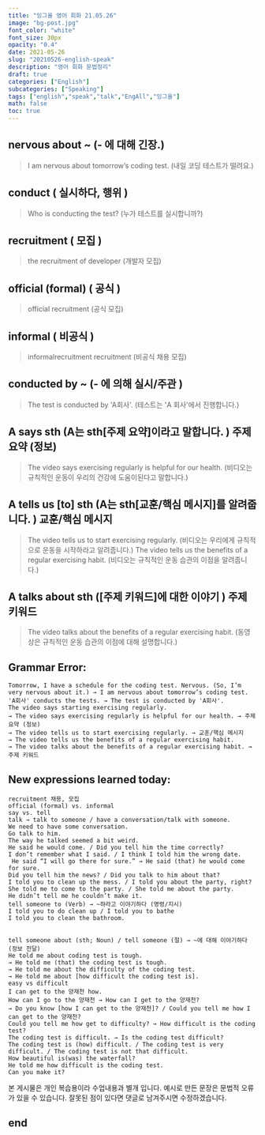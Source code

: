 ```yaml
---
title: "잉그올 영어 회화 21.05.26"
image: "bg-post.jpg"
font_color: "white"
font_size: 30px
opacity: "0.4"
date: 2021-05-26
slug: "20210526-english-speak"
description: "영어 회화 문법정리"
draft: true
categories: ["English"]    
subcategories: ["Speaking"]
tags: ["english","speak","talk","EngAll","잉그올"]
math: false
toc: true
---
```


## nervous about ~ (- 에 대해 긴장.) 
> I am nervous about tomorrow’s coding test. (내일 코딩 테스트가 떨려요.)


##  conduct ( 실시하다, 행위 )
> Who is conducting the test? (누가 테스트를 실시합니까?)

##  recruitment ( 모집 )
> the recruitment of developer (개발자 모집)

##  official (formal) ( 공식 )
> official recruitment (공식 모집)

##  informal ( 비공식 )
> informalrecruitment recruitment (비공식 채용 모집)

##  conducted by ~ (- 에 의해 실시/주관 )
> The test is conducted by 'A회사'. (테스트는 'A 회사'에서 진행합니다.)

## A says sth (A는 sth[주제 요약]이라고 말합니다. ) 주제 요약 (정보)
> The video says exercising regularly is helpful for our health. (비디오는 규칙적인 운동이 우리의 건강에 도움이된다고 말합니다.)

## A tells us [to] sth (A는 sth[교훈/핵심 메시지]를 알려줍니다. ) 교훈/핵심 메시지
> The video tells us to start exercising regularly. (비디오는 우리에게 규칙적으로 운동을 시작하라고 알려줍니다.)
> The video tells us the benefits of a regular exercising habit. (비디오는 규칙적인 운동 습관의 이점을 알려줍니다.)

## A talks about sth ([주제 키워드]에 대한 이야기 ) 주제 키워드
> The video talks about the benefits of a regular exercising habit. (동영상은 규칙적인 운동 습관의 이점에 대해 설명합니다.)



## Grammar Error:  
```
Tomorrow, I have a schedule for the coding test. Nervous. (So, I’m very nervous about it.) → I am nervous about tomorrow’s coding test.
'A회사' conducts the tests. → The test is conducted by 'A회사'.
The video says starting exercising regularly. 
→ The video says exercising regularly is helpful for our health. → 주제 요약 (정보)
→ The video tells us to start exercising regularly. → 교훈/핵심 메시지
→ The video tells us the benefits of a regular exercising habit.
→ The video talks about the benefits of a regular exercising habit. → 주제 키워드
```

## New expressions learned today: 
```conduct 실시하다 (Who is conducting the test?)
recruitment 채용, 모집
official (formal) vs. informal 
say vs. tell 
talk → talk to someone / have a conversation/talk with someone.
We need to have some conversation. 
Go talk to him. 
The way he talked seemed a bit weird.
He said he would come. / Did you tell him the time correctly? 
I don’t remember what I said. / I think I told him the wrong date.
 He said “I will go there for sure.” → He said (that) he would come for sure.
Did you tell him the news? / Did you talk to him about that?
I told you to clean up the mess. / I told you about the party, right?
She told me to come to the party. / She told me about the party.
He didn’t tell me he couldn’t make it.
tell someone to (Verb) → ~하라고 이야기하다 (명령/지시)
I told you to do clean up / I told you to bathe 
I told you to clean the bathroom. 


tell someone about (sth; Noun) / tell someone (절) → ~에 대해 이야기하다 (정보 전달)
He told me about coding test is tough.
→ He told me (that) the coding test is tough.
→ He told me about the difficulty of the coding test.
→ He told me about [how difficult the coding test is].
easy vs difficult
I can get to the 양재천 how.
How can I go to the 양재천 → How can I get to the 양재천?
→ Do you know [how I can get to the 양재천]? / Could you tell me how I can get to the 양재천? 
Could you tell me how get to difficulty? → How difficult is the coding test?
The coding test is difficult. → Is the coding test difficult?
The coding test is (how) difficult. / The coding test is very difficult. / The coding test is not that difficult.
How beautiful is(was) the waterfall? 
He told me how difficult is the coding test.
Can you make it? 
```


본 게시물은 개인 복습용이라 수업내용과 별개 입니다.
예시로 만든 문장은 문법적 오류가 있을 수 있습니다. 
잘못된 점이 있다면 댓글로 남겨주시면 수정하겠습니다. 


## end